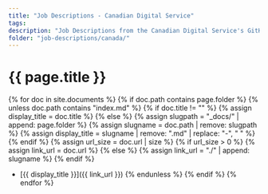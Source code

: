 ```yaml
---
title: "Job Descriptions - Canadian Digital Service"
tags: 
description: "Job Descriptions from the Canadian Digital Service's GitHub repo at https://github.com/cds-snc/digital-canada-ca"
folder: "job-descriptions/canada/"
---
```


# {{ page.title }}
{% for doc in site.documents %}
    {% if  doc.path contains page.folder %}
        {% unless doc.path contains "index.md" %}
            {% if doc.title != "" %}
            {% assign display_title = doc.title %}
            {% else %}
                {% assign slugpath = "_docs/" | append: page.folder %}
                {% assign slugname = doc.path | remove: slugpath %}
                {% assign display_title = slugname | remove: ".md" | replace: "-", " " %}
            {% endif %}
            {% assign url_size = doc.url | size %}
            {% if url_size > 0 %}
                {% assign link_url = doc.url %}
            {% else %}
                {% assign link_url = "./" | append: slugname %}
            {% endif %}
- [{{ display_title }}]({{ link_url }})
        {% endunless %}
    {% endif %}
{% endfor %}
